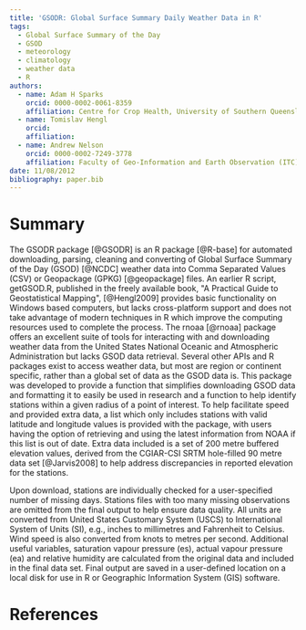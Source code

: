 ```yaml
---
title: 'GSODR: Global Surface Summary Daily Weather Data in R'
tags:
  - Global Surface Summary of the Day
  - GSOD
  - meteorology
  - climatology
  - weather data
  - R
authors:
  - name: Adam H Sparks
    orcid: 0000-0002-0061-8359
    affiliation: Centre for Crop Health, University of Southern Queensland, Toowoomba, Queensland, Australia
  - name: Tomislav Hengl
    orcid: 
    affiliation: 
  - name: Andrew Nelson
    orcid: 0000-0002-7249-3778
    affiliation: Faculty of Geo-Information and Earth Observation (ITC), University of Twente, Enschede 7500 AE, The Netherlands
date: 11/08/2012
bibliography: paper.bib
---
```


# Summary

The GSODR package [@GSODR] is an R package [@R-base] for automated
downloading, parsing, cleaning and converting of Global Surface Summary of the
Day (GSOD) [@NCDC] weather data into Comma Separated Values (CSV) or
Geopackage (GPKG) [@geopackage] files. An earlier R script, getGSOD.R, published
in the freely available book, "A Practical Guide to Geostatistical Mapping", 
[@Hengl2009] provides basic functionality on Windows based computers, but lacks
cross-platform support and does not take advantage of modern techniques in R
which improve the computing resources used to complete the process. The rnoaa
[@rnoaa] package offers an excellent suite of tools for interacting with and
downloading weather data from the United States National Oceanic and Atmospheric
Administration but lacks GSOD data retrieval. Several other APIs and R packages
exist to access weather data, but most are region or continent specific, rather
than a global set of data as the GSOD data is. This package was developed to
provide a function that simplifies downloading GSOD data and formatting it to
easily be used in research and a function to help identify stations within a
given radius of a point of interest. To help facilitate speed and provided extra
data, a list which only includes stations with valid latitude and longitude
values is provided with the package, with users having the option of retrieving
and using the latest information from NOAA if this list is out of date. Extra
data included is a set of 200 metre buffered elevation values, derived from the
CGIAR-CSI SRTM hole-filled 90 metre data set [@Jarvis2008] to help address
discrepancies in reported elevation for the stations.

Upon download, stations are individually checked for a user-specified number of
missing days. Stations files with too many missing observations are omitted from
the final output to help ensure data quality. All units are converted from
United States Customary System (USCS) to International System of Units (SI),
e.g., inches to millimetres and Fahrenheit to Celsius. Wind speed is also
converted from knots to metres per second. Additional useful variables,
saturation vapour pressure (es), actual vapour pressure (ea) and relative humidity
are calculated from the original data and included in the final data set. Final
output are saved in a user-defined location on a local disk for use in R or
Geographic Information System (GIS) software.

# References

